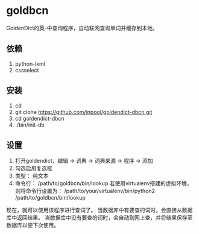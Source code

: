 # goldbcn
GoldenDict的英-中查询程序，自动联网查询单词并缓存到本地。

## 依赖

1. python-lxml
2. cssselect

## 安装

1. cd
2. git clone https://github.com/inpool/goldendict-dbcn.git
3. cd goldendict-dbcn
4. ./bin/init-db

## 设置

1. 打开goldendict，编辑 -> 词典 -> 词典来源 -> 程序 -> 添加
2. 勾选启用复选框
3. 类型： 纯文本
4. 命令行： /path/to/goldbcn/bin/lookup
   若使用virtualenv搭建的虚拟环境，则将命令行设置为：
   /path/to/your/virtualenv/bin/python2 /path/to/goldbcn/bin/lookup

现在，就可以使用该程序进行查词了。
当数据库中有要查的词时，会直接从数据库中返回结果。
当数据库中没有要查的词时，会自动到网上查，并将结果保存至数据库以便下次使用。
